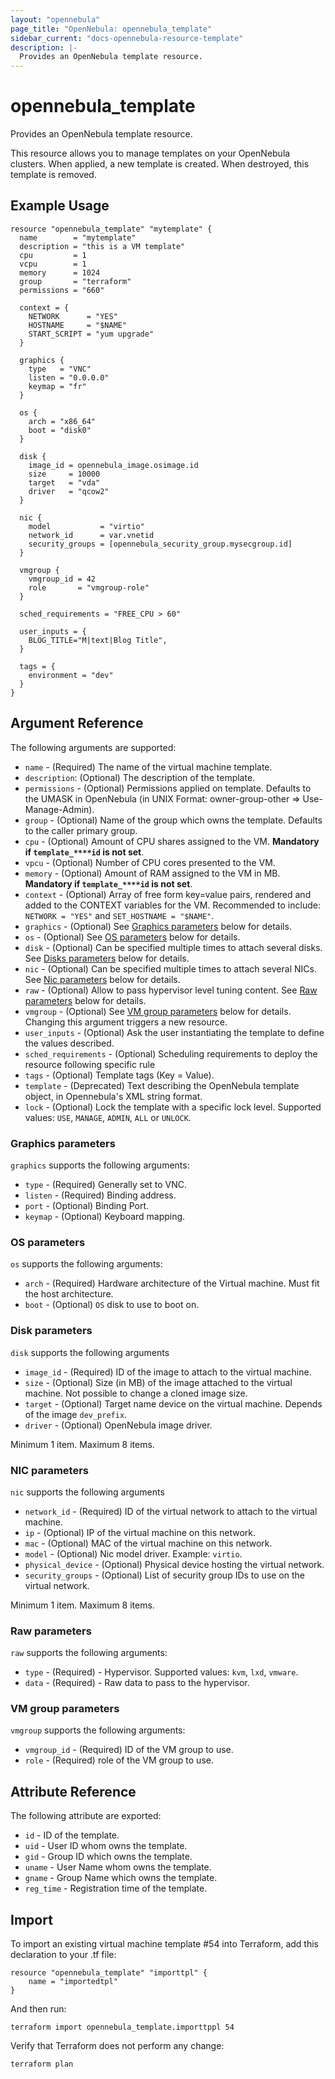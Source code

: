 ```yaml
---
layout: "opennebula"
page_title: "OpenNebula: opennebula_template"
sidebar_current: "docs-opennebula-resource-template"
description: |-
  Provides an OpenNebula template resource.
---
```


# opennebula_template

Provides an OpenNebula template resource.

This resource allows you to manage templates on your OpenNebula clusters. When applied,
a new template is created. When destroyed, this template is removed.

## Example Usage

```hcl
resource "opennebula_template" "mytemplate" {
  name        = "mytemplate"
  description = "this is a VM template"
  cpu         = 1
  vcpu        = 1
  memory      = 1024
  group       = "terraform"
  permissions = "660"

  context = {
    NETWORK      = "YES"
    HOSTNAME     = "$NAME"
    START_SCRIPT = "yum upgrade"
  }

  graphics {
    type   = "VNC"
    listen = "0.0.0.0"
    keymap = "fr"
  }

  os {
    arch = "x86_64"
    boot = "disk0"
  }

  disk {
    image_id = opennebula_image.osimage.id
    size     = 10000
    target   = "vda"
    driver   = "qcow2"
  }

  nic {
    model           = "virtio"
    network_id      = var.vnetid
    security_groups = [opennebula_security_group.mysecgroup.id]
  }

  vmgroup {
    vmgroup_id = 42
    role       = "vmgroup-role"
  }

  sched_requirements = "FREE_CPU > 60"
  
  user_inputs = {
    BLOG_TITLE="M|text|Blog Title",
  }

  tags = {
    environment = "dev"
  }
}
```

## Argument Reference

The following arguments are supported:

* `name` - (Required) The name of the virtual machine template.
* `description`: (Optional) The description of the template.
* `permissions` - (Optional) Permissions applied on template. Defaults to the UMASK in OpenNebula (in UNIX Format: owner-group-other => Use-Manage-Admin).
* `group` - (Optional) Name of the group which owns the template. Defaults to the caller primary group.
* `cpu` - (Optional) Amount of CPU shares assigned to the VM. **Mandatory if `template_****id` is not set**.
* `vpcu` - (Optional) Number of CPU cores presented to the VM.
* `memory` - (Optional) Amount of RAM assigned to the VM in MB. **Mandatory if `template_****id` is not set**.
* `context` - (Optional) Array of free form key=value pairs, rendered and added to the CONTEXT variables for the VM. Recommended to include: `NETWORK = "YES"` and `SET_HOSTNAME = "$NAME"`.
* `graphics` - (Optional) See [Graphics parameters](#graphics-parameters) below for details.
* `os` - (Optional) See [OS parameters](#os-parameters) below for details.
* `disk` - (Optional) Can be specified multiple times to attach several disks. See [Disks parameters](#disks-parameters) below for details.
* `nic` - (Optional) Can be specified multiple times to attach several NICs. See [Nic parameters](#nic-parameters) below for details.
* `raw` - (Optional) Allow to pass hypervisor level tuning content. See [Raw parameters](#raw-parameters) below for details.
* `vmgroup` - (Optional) See [VM group parameters](#vm-group-parameters) below for details. Changing this argument triggers a new resource.
* `user_inputs` - (Optional) Ask the user instantiating the template to define the values described.
* `sched_requirements` - (Optional) Scheduling requirements to deploy the resource following specific rule
* `tags` - (Optional) Template tags (Key = Value).
* `template` - (Deprecated) Text describing the OpenNebula template object, in Opennebula's XML string format.
* `lock` - (Optional) Lock the template with a specific lock level. Supported values: `USE`, `MANAGE`, `ADMIN`, `ALL` or `UNLOCK`.

### Graphics parameters

`graphics` supports the following arguments:

* `type` - (Required) Generally set to VNC.
* `listen` - (Required) Binding address.
* `port` - (Optional) Binding Port.
* `keymap` - (Optional) Keyboard mapping.

### OS parameters

`os` supports the following arguments:

* `arch` - (Required) Hardware architecture of the Virtual machine. Must fit the host architecture.
* `boot` - (Optional) `OS` disk to use to boot on.

### Disk parameters

`disk` supports the following arguments

* `image_id` - (Required) ID of the image to attach to the virtual machine.
* `size` - (Optional) Size (in MB) of the image attached to the virtual machine. Not possible to change a cloned image size.
* `target` - (Optional) Target name device on the virtual machine. Depends of the image `dev_prefix`.
* `driver` - (Optional) OpenNebula image driver.

Minimum 1 item. Maximum 8 items.

### NIC parameters

`nic` supports the following arguments

* `network_id` - (Required) ID of the virtual network to attach to the virtual machine.
* `ip` - (Optional) IP of the virtual machine on this network.
* `mac` - (Optional) MAC of the virtual machine on this network.
* `model` - (Optional) Nic model driver. Example: `virtio`.
* `physical_device` - (Optional) Physical device hosting the virtual network.
* `security_groups` - (Optional) List of security group IDs to use on the virtual network.

Minimum 1 item. Maximum 8 items.

### Raw parameters

`raw` supports the following arguments:

* `type` - (Required) - Hypervisor. Supported values: `kvm`, `lxd`, `vmware`.
* `data` - (Required) - Raw data to pass to the hypervisor.


### VM group parameters

`vmgroup` supports the following arguments:

* `vmgroup_id` - (Required) ID of the VM group to use.
* `role` - (Required) role of the VM group to use.

## Attribute Reference

The following attribute are exported:

* `id` - ID of the template.
* `uid` - User ID whom owns the template.
* `gid` - Group ID which owns the template.
* `uname` - User Name whom owns the template.
* `gname` - Group Name which owns the template.
* `reg_time` - Registration time of the template.

## Import

To import an existing virtual machine template #54 into Terraform, add this declaration to your .tf file:

```hcl
resource "opennebula_template" "importtpl" {
    name = "importedtpl"
}
```

And then run:

```
terraform import opennebula_template.importtppl 54
```

Verify that Terraform does not perform any change:

```
terraform plan
```

